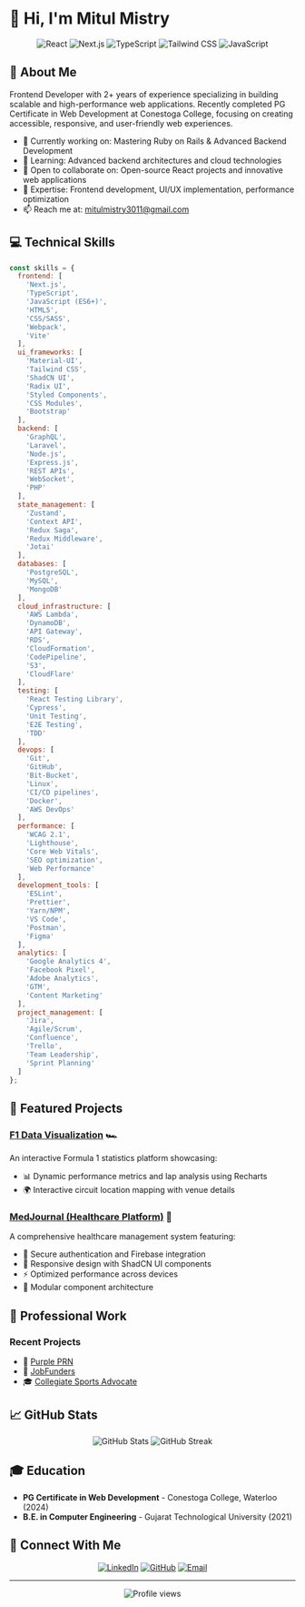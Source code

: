 # 👋 Hi, I'm Mitul Mistry

<div align="center">
  <img src="https://img.shields.io/badge/-React-61DAFB?style=for-the-badge&logo=react&logoColor=black" alt="React" />
  <img src="https://img.shields.io/badge/-Next.js-000000?style=for-the-badge&logo=next.js&logoColor=white" alt="Next.js" />
  <img src="https://img.shields.io/badge/-TypeScript-3178C6?style=for-the-badge&logo=typescript&logoColor=white" alt="TypeScript" />
  <img src="https://img.shields.io/badge/-Tailwind_CSS-38B2AC?style=for-the-badge&logo=tailwind-css&logoColor=white" alt="Tailwind CSS" />
  <img src="https://img.shields.io/badge/-JavaScript-F7DF1E?style=for-the-badge&logo=javascript&logoColor=black" alt="JavaScript" />
</div>

## 🚀 About Me
Frontend Developer with 2+ years of experience specializing in building scalable and high-performance web applications. Recently completed PG Certificate in Web Development at Conestoga College, focusing on creating accessible, responsive, and user-friendly web experiences.

- 🔭 Currently working on: Mastering Ruby on Rails & Advanced Backend Development
- 🌱 Learning: Advanced backend architectures and cloud technologies
- 👯 Open to collaborate on: Open-source React projects and innovative web applications
- 🎯 Expertise: Frontend development, UI/UX implementation, performance optimization
- 📫 Reach me at: [mitulmistry3011@gmail.com](mailto:mitulmistry3011@gmail.com)

## 💻 Technical Skills

```javascript
const skills = {
  frontend: [
    'Next.js',
    'TypeScript',
    'JavaScript (ES6+)',
    'HTML5', 
    'CSS/SASS',
    'Webpack',
    'Vite'
  ],
  ui_frameworks: [
    'Material-UI',
    'Tailwind CSS',
    'ShadCN UI',
    'Radix UI',
    'Styled Components',
    'CSS Modules',
    'Bootstrap'
  ],
  backend: [
    'GraphQL',
    'Laravel',
    'Node.js',
    'Express.js',
    'REST APIs',
    'WebSocket',
    'PHP'
  ],
  state_management: [
    'Zustand',
    'Context API',
    'Redux Saga',
    'Redux Middleware',
    'Jotai'
  ],
  databases: [
    'PostgreSQL',
    'MySQL',
    'MongoDB'
  ],
  cloud_infrastructure: [
    'AWS Lambda',
    'DynamoDB',
    'API Gateway',
    'RDS',
    'CloudFormation',
    'CodePipeline',
    'S3',
    'CloudFlare'
  ],
  testing: [
    'React Testing Library',
    'Cypress',
    'Unit Testing',
    'E2E Testing',
    'TDD'
  ],
  devops: [
    'Git',
    'GitHub',
    'Bit-Bucket',
    'Linux',
    'CI/CD pipelines',
    'Docker',
    'AWS DevOps'
  ],
  performance: [
    'WCAG 2.1',
    'Lighthouse',
    'Core Web Vitals',
    'SEO optimization',
    'Web Performance'
  ],
  development_tools: [
    'ESLint',
    'Prettier',
    'Yarn/NPM',
    'VS Code',
    'Postman',
    'Figma'
  ],
  analytics: [
    'Google Analytics 4',
    'Facebook Pixel',
    'Adobe Analytics',
    'GTM',
    'Content Marketing'
  ],
  project_management: [
    'Jira',
    'Agile/Scrum',
    'Confluence',
    'Trello',
    'Team Leadership',
    'Sprint Planning'
  ]
};
```

## 🌟 Featured Projects

### [F1 Data Visualization](https://github.com/LutiM30/f1) 🏎️
An interactive Formula 1 statistics platform showcasing:
- 📊 Dynamic performance metrics and lap analysis using Recharts
- 🌍 Interactive circuit location mapping with venue details


### [MedJournal (Healthcare Platform)](https://github.com/LutiM30/medjournal-frontend) 🏥
A comprehensive healthcare management system featuring:
- 🔐 Secure authentication and Firebase integration
- 📱 Responsive design with ShadCN UI components
- ⚡ Optimized performance across devices
- 🧩 Modular component architecture

## 💼 Professional Work

### Recent Projects
- 🎯 [Purple PRN](https://purpleprn.com/)
- 💼 [JobFunders](https://www.jobfunders.com/nl/)
- 🎓 [Collegiate Sports Advocate](http://www.collegiatesportsadvocate.com/)

## 📈 GitHub Stats

<div align="center">
  <img src="https://github-readme-stats.vercel.app/api?username=LutiM30&show_icons=true&theme=tokyonight" alt="GitHub Stats" />
  <img src="https://github-readme-streak-stats.herokuapp.com/?user=LutiM30&theme=tokyonight" alt="GitHub Streak" />
</div>

## 🎓 Education
- **PG Certificate in Web Development** - Conestoga College, Waterloo (2024)
- **B.E. in Computer Engineering** - Gujarat Technological University (2021)

## 🤝 Connect With Me

<div align="center">
  
[![LinkedIn](https://img.shields.io/badge/LinkedIn-0077B5?style=for-the-badge&logo=linkedin&logoColor=white)](https://www.linkedin.com/in/lutim30/)
[![GitHub](https://img.shields.io/badge/GitHub-100000?style=for-the-badge&logo=github&logoColor=white)](https://github.com/LutiM30)
[![Email](https://img.shields.io/badge/Email-D14836?style=for-the-badge&logo=gmail&logoColor=white)](mailto:mitulmistry3011@gmail.com)

</div>

---
<div align="center">
  <img src="https://komarev.com/ghpvc/?username=LutiM30&style=flat-square&color=blue" alt="Profile views" />
</div>
